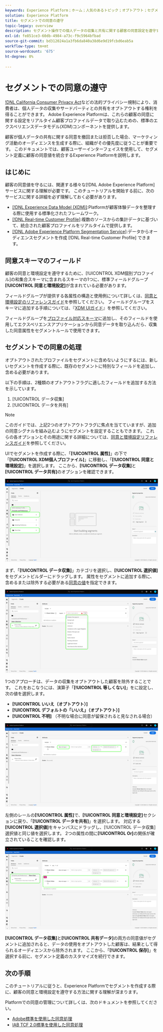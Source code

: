 ```yaml
---
keywords: Experience Platform；ホーム；人気のあるトピック；オプトアウト；セグメント化；セグメント化サービス；セグメント化サービス；オプトアウトの遵守；オプトアウト；オプトアウト；オプトアウト；同意；共有；収集；
solution: Experience Platform
title: セグメントでの同意の遵守
topic-legacy: overview
description: セグメント操作での個人データの収集と共有に関する顧客の同意設定を遵守する方法を説明します。
exl-id: fe851ce3-60db-4984-a73c-f9c5964bfbad
source-git-commit: bd312024a1a3fb6da840a38d6e9d19fcbd6eab5a
workflow-type: tm+mt
source-wordcount: '675'
ht-degree: 0%

---
```


# セグメントでの同意の遵守

[!DNL California Consumer Privacy Act](CCPA)などの法的プライバシー規制により、消費者は、個人データの収集やサードパーティとの共有をオプトアウトする権利を得ることができます。 Adobe Experience Platformは、これらの顧客の同意に関する設定をリアルタイム顧客プロファイルデータで取り込むための、標準のエクスペリエンスデータモデル(XDM)コンポーネントを提供します。

顧客が個人データの共有に関する同意を撤回または拒否した場合、マーケティング活動のオーディエンスを生成する際に、組織がその優先度に従うことが重要です。 このドキュメントでは、顧客ユーザーインターフェイスを使用して、セグメント定義に顧客の同意値を統合するExperience Platformを説明します。

## はじめに

顧客の同意値を守るには、関連する様々な[!DNL Adobe Experience Platform]サービスに関する理解が必要です。 このチュートリアルを開始する前に、次のサービスに関する詳細を必ず理解しておく必要があります。

* [[!DNL Experience Data Model (XDM)]](../xdm/home.md):Platformが顧客体験データを整理する際に使用する標準化されたフレームワーク。
* [[!DNL Real-time Customer Profile]](../profile/home.md):複数のソースからの集計データに基づいて、統合された顧客プロファイルをリアルタイムで提供します。
* [[!DNL Adobe Experience Platform Segmentation Service]](./home.md):データからオーディエンスセグメントを作成 [!DNL Real-time Customer Profile] できます。

## 同意スキーマのフィールド

顧客の同意と環境設定を遵守するために、[!UICONTROL XDM個別プロファイル]の和集合スキーマに含まれるスキーマの1つに、標準フィールドグループ&#x200B;**[!UICONTROL 同意と環境設定]**&#x200B;が含まれている必要があります。

フィールドグループが提供する各属性の構造と使用例について詳しくは、[同意と環境設定のリファレンスガイド](../xdm/field-groups/profile/consents.md)を参照してください。 フィールドグループをスキーマに追加する手順については、『[XDM UIガイド](../xdm/ui/resources/schemas.md#add-field-groups)』を参照してください。

フィールドグループを[プロファイル対応スキーマ](../xdm/ui/resources/schemas.md#profile)に追加し、そのフィールドを使用してエクスペリエンスアプリケーションから同意データを取り込んだら、収集した同意属性をセグメントルールで使用できます。

## セグメントでの同意の処理

オプトアウトされたプロファイルをセグメントに含めないようにするには、新しいセグメントを作成する際に、既存のセグメントに特別なフィールドを追加し、含める必要があります。

以下の手順は、2種類のオプトアウトフラグに適したフィールドを追加する方法を示しています。

1. [!UICONTROL データ収集]
1. [!UICONTROL データを共有]

>[!NOTE]
>
>このガイドでは、上記2つのオプトアウトフラグに焦点を当てていますが、追加の同意シグナルを組み込むようにセグメントを設定することもできます。 これらの各オプションとその用途に関する詳細については、[同意と環境設定リファレンスガイド](../xdm/field-groups/profile/consents.md)を参照してください。

UIでセグメントを作成する際に、「**[!UICONTROL 属性]**」の下で「**[!UICONTROL XDM個人プロファイル]**」に移動し、「**[!UICONTROL 同意と環境設定]**」を選択します。 ここから、**[!UICONTROL データ収集]**&#x200B;と&#x200B;**[!UICONTROL データ共有]**&#x200B;のオプションを確認できます。

![](./images/opt-outs/consents.png)

まず、「**[!UICONTROL データ収集]**」カテゴリを選択し、**[!UICONTROL 選択値]**&#x200B;をセグメントビルダーにドラッグします。 属性をセグメントに追加する際に、含めるまたは除外する必要がある[同意の値](../xdm/field-groups/profile/consents.md#choice-values)を指定できます。

![](./images/opt-outs/consent-values.png)

1つのアプローチは、データの収集をオプトアウトした顧客を除外することです。 これをおこなうには、演算子「**[!UICONTROL 等しくない]**」をに設定し、次の値を選択します。

* **[!UICONTROL いいえ（オプトアウト）]**
* **[!UICONTROL デフォルトの「いいえ」（オプトアウト）]**
* **[!UICONTROL 不明]** （不明な場合に同意が留保されると見なされる場合）

![](./images/opt-outs/collect.png)

左側のレールの&#x200B;**[!UICONTROL 属性]**&#x200B;で、**[!UICONTROL 同意と環境設定]**&#x200B;セクションに戻り、「**[!UICONTROL データを共有]**」を選択します。 対応する&#x200B;**[!UICONTROL 選択値]**&#x200B;をキャンバスにドラッグし、[!UICONTROL データ収集]選択値と同じ値を選択します。 2つの属性の間に&#x200B;**[!UICONTROL Or]**&#x200B;の関係が確立されていることを確認します。

![](./images/opt-outs/share.png)

**[!UICONTROL データ収集]**&#x200B;と&#x200B;**[!UICONTROL 共有データ]**&#x200B;の両方の同意値がセグメントに追加されると、データの使用をオプトアウトした顧客は、結果として得られるオーディエンスから除外されます。 ここから、「**[!UICONTROL 保存]**」を選択する前に、セグメント定義のカスタマイズを続行できます。

## 次の手順

このチュートリアルに従うと、Experience Platformでセグメントを作成する際に、顧客の同意と環境設定を遵守する方法に関する理解が深まります。

Platformでの同意の管理について詳しくは、次のドキュメントを参照してください。

* [Adobe標準を使用した同意処理](../landing/governance-privacy-security/consent/adobe/overview.md)
* [IAB TCF 2.0標準を使用した同意処理](../landing/governance-privacy-security/consent/iab/overview.md)